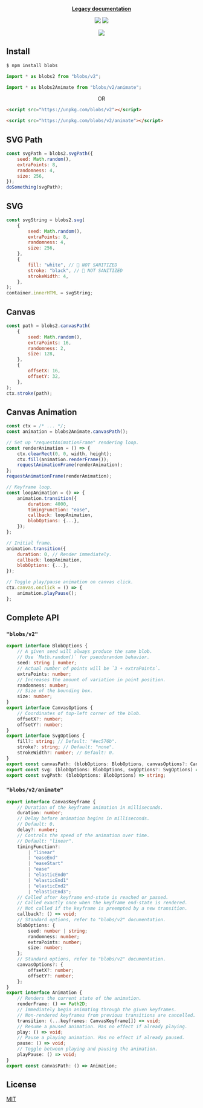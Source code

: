 <p align="center">
    <a href="https://github.com/g-harel/blobs/blob/master/README.legacy.md"><b>Legacy documentation</b></a>
</p>

<p align="center">
    <a href="https://www.npmjs.com/package/blobs"><!--
     --><img src="https://img.shields.io/npm/v/blobs.svg"><!--
 --></a>
    <a href="https://github.com/g-harel/blobs/actions?query=workflow%3Aon-push"><!--
     --><img src="https://img.shields.io/github/workflow/status/g-harel/blobs/on-push"><!--
 --></a>
</p>

<p align="center">
    <a href="https://blobs.dev">
        <img src="./assets/logo.svg?sanitize=true">
    </a>
</p>

## Install

```bash
$ npm install blobs
```

```ts
import * as blobs2 from "blobs/v2";
```

```ts
import * as blobs2Animate from "blobs/v2/animate";
```

<p align="center">
    OR
</p>

```html
<script src="https://unpkg.com/blobs/v2"></script>
```

```html
<script src="https://unpkg.com/blobs/v2/animate"></script>
```

## SVG Path

```js
const svgPath = blobs2.svgPath({
    seed: Math.random(),
    extraPoints: 8,
    randomness: 4,
    size: 256,
});
doSomething(svgPath);
```

## SVG

```js
const svgString = blobs2.svg(
    {
        seed: Math.random(),
        extraPoints: 8,
        randomness: 4,
        size: 256,
    },
    {
        fill: "white", // 🚨 NOT SANITIZED
        stroke: "black", // 🚨 NOT SANITIZED
        strokeWidth: 4,
    },
);
container.innerHTML = svgString;
```

## Canvas

```js
const path = blobs2.canvasPath(
    {
        seed: Math.random(),
        extraPoints: 16,
        randomness: 2,
        size: 128,
    },
    {
        offsetX: 16,
        offsetY: 32,
    },
);
ctx.stroke(path);
```

## Canvas Animation

```js
const ctx = /* ... */;
const animation = blobs2Animate.canvasPath();

// Set up "requestAnimationFrame" rendering loop.
const renderAnimation = () => {
    ctx.clearRect(0, 0, width, height);
    ctx.fill(animation.renderFrame());
    requestAnimationFrame(renderAnimation);
};
requestAnimationFrame(renderAnimation);

// Keyframe loop.
const loopAnimation = () => {
    animation.transition({
        duration: 4000,
        timingFunction: "ease",
        callback: loopAnimation,
        blobOptions: {...},
    });
};

// Initial frame.
animation.transition({
    duration: 0, // Render immediately.
    callback: loopAnimation,
    blobOptions: {...},
});

// Toggle play/pause animation on canvas click.
ctx.canvas.onclick = () => {
    animation.playPause();
};
```

## Complete API

### `"blobs/v2"`

```ts
export interface BlobOptions {
    // A given seed will always produce the same blob.
    // Use `Math.random()` for pseudorandom behavior.
    seed: string | number;
    // Actual number of points will be `3 + extraPoints`.
    extraPoints: number;
    // Increases the amount of variation in point position.
    randomness: number;
    // Size of the bounding box.
    size: number;
}
export interface CanvasOptions {
    // Coordinates of top-left corner of the blob.
    offsetX?: number;
    offsetY?: number;
}
export interface SvgOptions {
    fill?: string; // Default: "#ec576b".
    stroke?: string; // Default: "none".
    strokeWidth?: number; // Default: 0.
}
export const canvasPath: (blobOptions: BlobOptions, canvasOptions?: CanvasOptions) => Path2D;
export const svg: (blobOptions: BlobOptions, svgOptions?: SvgOptions) => string;
export const svgPath: (blobOptions: BlobOptions) => string;
```

### `"blobs/v2/animate"`

```ts
export interface CanvasKeyframe {
    // Duration of the keyframe animation in milliseconds.
    duration: number;
    // Delay before animation begins in milliseconds.
    // Default: 0.
    delay?: number;
    // Controls the speed of the animation over time.
    // Default: "linear".
    timingFunction?:
        | "linear"
        | "easeEnd"
        | "easeStart"
        | "ease"
        | "elasticEnd0"
        | "elasticEnd1"
        | "elasticEnd2"
        | "elasticEnd3";
    // Called after keyframe end-state is reached or passed.
    // Called exactly once when the keyframe end-state is rendered.
    // Not called if the keyframe is preempted by a new transition.
    callback?: () => void;
    // Standard options, refer to "blobs/v2" documentation.
    blobOptions: {
        seed: number | string;
        randomness: number;
        extraPoints: number;
        size: number;
    };
    // Standard options, refer to "blobs/v2" documentation.
    canvasOptions?: {
        offsetX?: number;
        offsetY?: number;
    };
}
export interface Animation {
    // Renders the current state of the animation.
    renderFrame: () => Path2D;
    // Immediately begin animating through the given keyframes.
    // Non-rendered keyframes from previous transitions are cancelled.
    transition: (...keyframes: CanvasKeyframe[]) => void;
    // Resume a paused animation. Has no effect if already playing.
    play: () => void;
    // Pause a playing animation. Has no effect if already paused.
    pause: () => void;
    // Toggle between playing and pausing the animation.
    playPause: () => void;
}
export const canvasPath: () => Animation;
```

## License

[MIT](./LICENSE)
